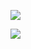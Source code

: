 ![](https://github-readme-stats.vercel.app/api/top-langs/?username=Chimpchi&layout=compact&theme=dark)

 ![](https://github-readme-streak-stats.herokuapp.com/?user=Chimpchi&theme=dark)
